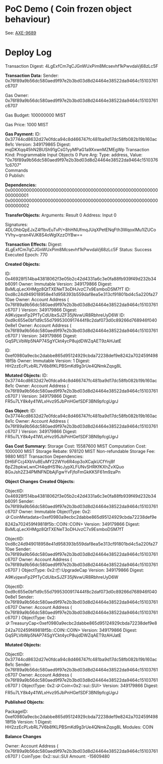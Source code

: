 # PoC Demo ( Coin<T> frozen object behaviour)

See: [AXE-9689](https://axelarnetwork.atlassian.net/browse/AXE-9689)

# Deploy Log

Transaction Digest: 4LgExfCm7qCJGnWUxPim8Mcsevhf1kPwvdaVj68zLc5F

**Transaction Data:**
Sender: 0x76f89a9b56dc580aed9f97e2b3bd03d8d24464e38522da9464c15103761c6707

Gas Owner: 0x76f89a9b56dc580aed9f97e2b3bd03d8d24464e38522da9464c15103761c6707

Gas Budget: 100000000 MIST

Gas Price: 1000 MIST

**Gas Payment:**
ID: 0x37744cd8632d27e0fdca94c8d466747fc481ba9d17dc58fb082b19b160ac8e1c
Version: 349179865
Digest: mqDKXqq45hN2BUSh91gCsG1yyMPaG1a9XxwnMZMEgWp
Transaction Kind: Programmable
Input Objects
 0   Pure Arg: Type: address, Value: "0x76f89a9b56dc580aed9f97e2b3bd03d8d24464e38522da9464c15103761c6707"                                                                                                    
Commands    
 0  Publish:

**Dependencies:**
 0x0000000000000000000000000000000000000000000000000000000000000001
 0x0000000000000000000000000000000000000000000000000000000000000002
 
**TransferObjects:**
  Arguments: 
    Result 0
    Address: Input  0

  Signatures:
    4DLOhbQpEJxZ4f1bvEuTvP/+8hHNUfmqJUqXPetENqFth3WqoxlMu1lZUCoYVhy+qnsn4VJK8S4oWglXzzOYBw==

**Transaction Effects:**
Digest: 4LgExfCm7qCJGnWUxPim8Mcsevhf1kPwvdaVj68zLc5F
Status: Success
Executed Epoch: 770

**Created Objects:**

ID: 0x46928f514ba43818062f3e05b2c42d4331a6c3e0fa88fb939f49d232b34b6091
Owner: Immutable
Version: 349179866
Digest: BxMLqLecXHMgz8QtTXENeT3oDHJvzC7x9EsmboDSM7fT
ID: 0xd8c24d949018958e41d958393b559daf8ea5e313cf91801bd4c5a220fa2710ae
Owner: Account Address ( 0x76f89a9b56dc580aed9f97e2b3bd03d8d24464e38522da9464c15103761c6707 )
Version: 349179866
Digest: A9KvjqwxFp2PfTyCdUibxSJZF35jNvwUR8RbhreUyD6W
ID: 0xd9c655e0bf1d9c55d7995300917444f8c2daf073d0c89266d768946f0400e8e1
Owner: Account Address ( 0x76f89a9b56dc580aed9f97e2b3bd03d8d24464e38522da9464c15103761c6707 )
Version: 349179866
Digest: GqSPLVbWp5NAP74SgYCkt4ycP8ujdDWZqAET9zAHJatE

ID: 0xef0980a9ecbc2dabbe865d95124929cbda72238def9e8242a702459f49818f5b
Owner: Immutable
Version: 1
Digest: HH2zzEcPLvbRL7V6b8fKLPBSmKd9g3rUe4QNmkZqsg8L

**Mutated Objects:**
ID: 0x37744cd8632d27e0fdca94c8d466747fc481ba9d17dc58fb082b19b160ac8e1c
Owner: Account Address ( 0x76f89a9b56dc580aed9f97e2b3bd03d8d24464e38522da9464c15103761c6707 )
Version: 349179866
Digest: FR5u7LY8k4y41WLxHvz95JbPnHGefSDF3BN9pfcgUgrJ

**Gas Object:**
ID: 0x37744cd8632d27e0fdca94c8d466747fc481ba9d17dc58fb082b19b160ac8e1c
Owner: Account Address ( 0x76f89a9b56dc580aed9f97e2b3bd03d8d24464e38522da9464c15103761c6707 )
Version: 349179866
Digest: FR5u7LY8k4y41WLxHvz95JbPnHGefSDF3BN9pfcgUgrJ

**Gas Cost Summary:**
   Storage Cost: 15587600 MIST
   Computation Cost: 1000000 MIST
   Storage Rebate: 978120 MIST
   Non-refundable Storage Fee: 9880 MIST
Transaction Dependencies:
   DH6iFCcj4XbVu8EuMY22WYo6R4op3oXCajkUCfYnj8f
   6pZ2bpkwLwnCH4qdHS1NcJypXLFUNvSHRKfKXhZvXQuo
   8GxJsh2Z34PMNFNDbAjFgwYvFjfoFmGkKK5F61m9zaPn

**Object Changes**
**Created Objects:**
 
ObjectID: 0x46928f514ba43818062f3e05b2c42d4331a6c3e0fa88fb939f49d232b34b6091
Sender: 0x76f89a9b56dc580aed9f97e2b3bd03d8d24464e38522da9464c15103761c6707
Owner: Immutable
ObjectType: 0x2::coin::CoinMetadata<0xef0980a9ecbc2dabbe865d95124929cbda72238def9e8242a702459f49818f5b::COIN::COIN>
Version: 349179866
Digest: BxMLqLecXHMgz8QtTXENeT3oDHJvzC7x9EsmboDSM7fT

 
ObjectID: 0xd8c24d949018958e41d958393b559daf8ea5e313cf91801bd4c5a220fa2710ae
Sender: 0x76f89a9b56dc580aed9f97e2b3bd03d8d24464e38522da9464c15103761c6707
Owner: Account Address ( 0x76f89a9b56dc580aed9f97e2b3bd03d8d24464e38522da9464c15103761c6707 )
ObjectType: 0x2::package::UpgradeCap
Version: 349179866
Digest: A9KvjqwxFp2PfTyCdUibxSJZF35jNvwUR8RbhreUyD6W

 
ObjectID: 0xd9c655e0bf1d9c55d7995300917444f8c2daf073d0c89266d768946f0400e8e1
Sender: 0x76f89a9b56dc580aed9f97e2b3bd03d8d24464e38522da9464c15103761c6707
Owner: Account Address ( 0x76f89a9b56dc580aed9f97e2b3bd03d8d24464e38522da9464c15103761c6707 )
ObjectType: 0x2::coin::TreasuryCap<0xef0980a9ecbc2dabbe865d95124929cbda72238def9e8242a702459f49818f5b::COIN::COIN>
Version: 349179866
Digest: GqSPLVbWp5NAP74SgYCkt4ycP8ujdDWZqAET9zAHJatE

**Mutated Objects:**
 
ObjectID: 0x37744cd8632d27e0fdca94c8d466747fc481ba9d17dc58fb082b19b160ac8e1c
Sender: 0x76f89a9b56dc580aed9f97e2b3bd03d8d24464e38522da9464c15103761c6707
Owner: Account Address ( 0x76f89a9b56dc580aed9f97e2b3bd03d8d24464e38522da9464c15103761c6707 )
ObjectType: 0x2::coin::Coin<0x2::sui::SUI>
Version: 349179866
Digest: FR5u7LY8k4y41WLxHvz95JbPnHGefSDF3BN9pfcgUgrJ

**Published Objects:**
 
PackageID: 0xef0980a9ecbc2dabbe865d95124929cbda72238def9e8242a702459f49818f5b
Version: 1
Digest: HH2zzEcPLvbRL7V6b8fKLPBSmKd9g3rUe4QNmkZqsg8L
Modules: COIN


**Balance Changes**
 
Owner: Account Address ( 0x76f89a9b56dc580aed9f97e2b3bd03d8d24464e38522da9464c15103761c6707 )
CoinType: 0x2::sui::SUI
Amount: -15609480

